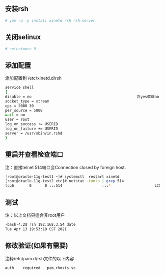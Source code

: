 ## 安装rsh

```bash
# yum -q -y install xinetd rsh rsh-server
```

## 关闭selinux

```bash
# setenfonce 0
```

## 添加配置

添加配置到 /etc/xinetd.d/rsh 

```bash
service shell
{
disable = no                                                将yes改成no
socket_type = stream
cps = 5000 30
per_source = 5000
wait = no
user = root
log_on_success += USERID
log_on_failure += USERID
server = /usr/sbin/in.rshd
}
```

## 重启并查看检查端口

注：直接telnet 514端口会Connection closed by foreign host.

```bash
[root@oracle-11g-test1 ~]# systemctl  restart xinetd
[root@oracle-11g-test2 etc]# netstat -tunlp | grep 514
tcp6       0      0 :::514                  :::*                    LISTEN      24824/xinetd 
```

## 测试

注：以上文档只适合非root用户

```bash
-bash-4.2$ rsh 192.168.3.54 date
Tue Apr 13 19:53:18 CST 2021
```



## 修改验证(如果有需要)

注释/etc/pam.d/rsh文件的以下内容

```bash
auth    required   pam_rhosts.so
```

